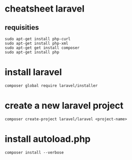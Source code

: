 # cheatsheet laravel


## requisities
```
sudo apt-get install php-curl
sudo apt-get install php-xml
sudo apt-get get install composer
sudo apt-get install php
```

# install laravel
`composer global require laravel/installer`

# create a new laravel project
`composer create-project laravel/laravel <project-name>`

# install autoload.php 
`composer install --verbose`
